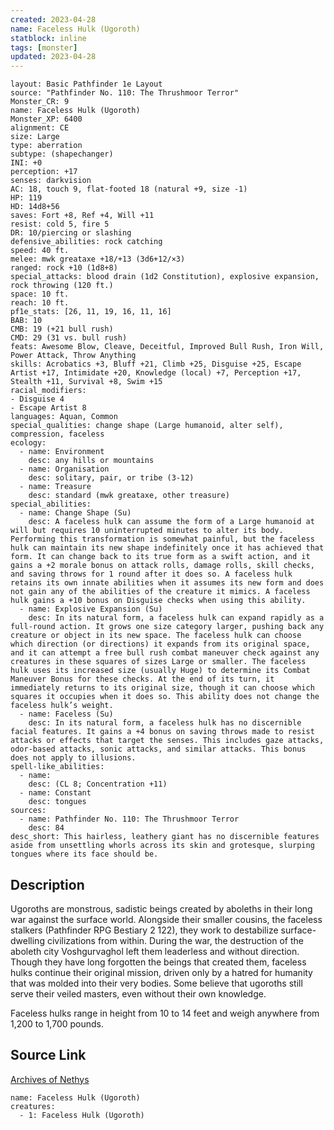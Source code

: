 ```yaml
---
created: 2023-04-28
name: Faceless Hulk (Ugoroth)
statblock: inline
tags: [monster]
updated: 2023-04-28
---
```

```statblock
layout: Basic Pathfinder 1e Layout
source: "Pathfinder No. 110: The Thrushmoor Terror"
Monster_CR: 9
name: Faceless Hulk (Ugoroth)
Monster_XP: 6400
alignment: CE
size: Large
type: aberration
subtype: (shapechanger)
INI: +0
perception: +17
senses: darkvision
AC: 18, touch 9, flat-footed 18 (natural +9, size -1)
HP: 119
HD: 14d8+56
saves: Fort +8, Ref +4, Will +11
resist: cold 5, fire 5
DR: 10/piercing or slashing
defensive_abilities: rock catching
speed: 40 ft.
melee: mwk greataxe +18/+13 (3d6+12/×3)
ranged: rock +10 (1d8+8)
special_attacks: blood drain (1d2 Constitution), explosive expansion, rock throwing (120 ft.)
space: 10 ft.
reach: 10 ft.
pf1e_stats: [26, 11, 19, 16, 11, 16]
BAB: 10
CMB: 19 (+21 bull rush)
CMD: 29 (31 vs. bull rush)
feats: Awesome Blow, Cleave, Deceitful, Improved Bull Rush, Iron Will, Power Attack, Throw Anything
skills: Acrobatics +3, Bluff +21, Climb +25, Disguise +25, Escape Artist +17, Intimidate +20, Knowledge (local) +7, Perception +17, Stealth +11, Survival +8, Swim +15
racial_modifiers:
- Disguise 4
- Escape Artist 8
languages: Aquan, Common
special_qualities: change shape (Large humanoid, alter self), compression, faceless
ecology:
  - name: Environment
    desc: any hills or mountains
  - name: Organisation
    desc: solitary, pair, or tribe (3-12)
  - name: Treasure
    desc: standard (mwk greataxe, other treasure)
special_abilities:
  - name: Change Shape (Su)
    desc: A faceless hulk can assume the form of a Large humanoid at will but requires 10 uninterrupted minutes to alter its body. Performing this transformation is somewhat painful, but the faceless hulk can maintain its new shape indefinitely once it has achieved that form. It can change back to its true form as a swift action, and it gains a +2 morale bonus on attack rolls, damage rolls, skill checks, and saving throws for 1 round after it does so. A faceless hulk retains its own innate abilities when it assumes its new form and does not gain any of the abilities of the creature it mimics. A faceless hulk gains a +10 bonus on Disguise checks when using this ability.
  - name: Explosive Expansion (Su)
    desc: In its natural form, a faceless hulk can expand rapidly as a full-round action. It grows one size category larger, pushing back any creature or object in its new space. The faceless hulk can choose which direction (or directions) it expands from its original space, and it can attempt a free bull rush combat maneuver check against any creatures in these squares of sizes Large or smaller. The faceless hulk uses its increased size (usually Huge) to determine its Combat Maneuver Bonus for these checks. At the end of its turn, it immediately returns to its original size, though it can choose which squares it occupies when it does so. This ability does not change the faceless hulk’s weight.
  - name: Faceless (Su)
    desc: In its natural form, a faceless hulk has no discernible facial features. It gains a +4 bonus on saving throws made to resist attacks or effects that target the senses. This includes gaze attacks, odor-based attacks, sonic attacks, and similar attacks. This bonus does not apply to illusions.
spell-like_abilities:
  - name:
    desc: (CL 8; Concentration +11)
  - name: Constant
    desc: tongues
sources:
  - name: Pathfinder No. 110: The Thrushmoor Terror
    desc: 84
desc_short: This hairless, leathery giant has no discernible features aside from unsettling whorls across its skin and grotesque, slurping tongues where its face should be.
```
## Description
Ugoroths are monstrous, sadistic beings created by aboleths in their long war against the surface world. Alongside their smaller cousins, the faceless stalkers (Pathfinder RPG Bestiary 2 122), they work to destabilize surface-dwelling civilizations from within. During the war, the destruction of the aboleth city Voshgurvaghol left them leaderless and without direction. Though they have long forgotten the beings that created them, faceless hulks continue their original mission, driven only by a hatred for humanity that was molded into their very bodies. Some believe that ugoroths still serve their veiled masters, even without their own knowledge.

Faceless hulks range in height from 10 to 14 feet and weigh anywhere from 1,200 to 1,700 pounds.
## Source Link
[Archives of Nethys](https://aonprd.com/MonsterDisplay.aspx?ItemName=Faceless%20Hulk%20(Ugoroth))
```encounter-table
name: Faceless Hulk (Ugoroth)
creatures:
  - 1: Faceless Hulk (Ugoroth)
```
